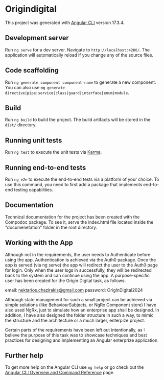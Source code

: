 # Origindigital

This project was generated with [Angular CLI](https://github.com/angular/angular-cli) version 17.3.4.

## Development server

Run `ng serve` for a dev server. Navigate to `http://localhost:4200/`. The application will automatically reload if you change any of the source files.

## Code scaffolding

Run `ng generate component component-name` to generate a new component. You can also use `ng generate directive|pipe|service|class|guard|interface|enum|module`.

## Build

Run `ng build` to build the project. The build artifacts will be stored in the `dist/` directory.

## Running unit tests

Run `ng test` to execute the unit tests via [Karma](https://karma-runner.github.io).

## Running end-to-end tests

Run `ng e2e` to execute the end-to-end tests via a platform of your choice. To use this command, you need to first add a package that implements end-to-end testing capabilities.


## Documentation

Technical documentation for the project has been created with the Compodoc package. To see it, serve the index.html file located inside the "documenetation" folder in the root directory.

## Working with the App
Although not in the requirements, the user needs to Authenticate before using the app. Authentication is achieved via the Auth0 package. Once the app is served (via ng serve) the app will redirect the user to the Auth0 page for login. Only when the user logs in successfully, they will be redirected back to the system and can continue using the app. A purpose-specific user has been created for the Origin Digital task, as follows:

email: nektarios.chazirakis@gmail.com password: Orig!nDigital2024

Although state management for such a small project can be achieved via simple solutions (like BehaviourSubjects, or NgRx Component store) I have also used NgRx, just to simulate how an enterprise app shall be designed. In addition, I have also designed the folder structure in such a way, to mimic the structure and the architecture or a much larger, enterpize project.

Certain parts of the requirements have been left out intentionally, as I believe the purpose of this task was to showcase techniques and best practices for designing and implementing an Angular enterprize application.


## Further help

To get more help on the Angular CLI use `ng help` or go check out the [Angular CLI Overview and Command Reference](https://angular.io/cli) page.
